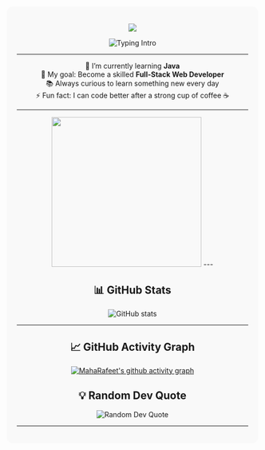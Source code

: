 <div align="center" style="background-color:#f9f9f9; padding:20px; border-radius:12px;">
<p align="center">
<img src="https://readme-typing-svg.demolab.com?font=Montserrat&size=35&pause=1000&color=6A5ACD&center=true&vCenter=true&width=800&height=80&lines=Welcome+to+my+profile!" />
</p>

![Typing Intro](https://readme-typing-svg.herokuapp.com?font=Fira+Code&size=24&duration=2000&pause=500&color=8B0000&width=400&lines=Hi+there+👋+I'm+Maha)

---

🌱 I’m currently learning **Java**  
🎯 My goal: Become a skilled **Full-Stack Web Developer**  
📚 Always curious to learn something new every day  
⚡ Fun fact: I can code better after a strong cup of coffee ☕  

---
<!-- Coding GIF -->
<img src="https://media.giphy.com/media/qgQUggAC3Pfv687qPC/giphy.gif" width="300">
---


## 📊 GitHub Stats
<img src="https://github-readme-stats.vercel.app/api?username=MahaRafeet&show_icons=true&rank_icon=github&theme=dark&border_radius=12" alt="GitHub stats" />

---
## 📈 GitHub Activity Graph

[![MahaRafeet's github activity graph](https://github-readme-activity-graph.vercel.app/graph?username=MahaRafeet&bg_color=ffffff&color=000000&line=4c8eda&point=1f6feb&area=true&hide_border=true)](https://github.com/MahaRafeet)



## 💡 Random Dev Quote
<img src="https://quotes-github-readme.vercel.app/api?type=horizontal&theme=dark" alt="Random Dev Quote" />

---


</div>
